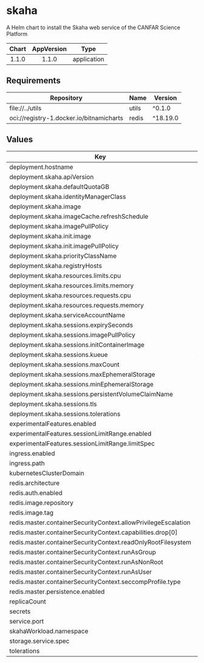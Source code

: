 # skaha

A Helm chart to install the Skaha web service of the CANFAR Science Platform

| Chart | AppVersion | Type |
|:-----:|:----------:|:----:|
|1.1.0<!-- x-release-please-version --> | 1.1.0 | application |

## Requirements

| Repository | Name | Version |
|------------|------|---------|
| file://../utils | utils | ^0.1.0 |
| oci://registry-1.docker.io/bitnamicharts | redis | ^18.19.0 |

## Values

| Key | Type | Default | Description |
|-----|------|---------|-------------|
| deployment.hostname | string | `"myhost.example.com"` |  |
| deployment.skaha.apiVersion | string | `"v1"` |  |
| deployment.skaha.defaultQuotaGB | string | `"10"` |  |
| deployment.skaha.identityManagerClass | string | `"org.opencadc.auth.StandardIdentityManager"` |  |
| deployment.skaha.image | string | `"images.opencadc.org/platform/skaha:1.1.0"` |  |
| deployment.skaha.imageCache.refreshSchedule | string | `"*/30 * * * *"` |  |
| deployment.skaha.imagePullPolicy | string | `"Always"` |  |
| deployment.skaha.init.image | string | `"busybox:1.37.0"` |  |
| deployment.skaha.init.imagePullPolicy | string | `"IfNotPresent"` |  |
| deployment.skaha.priorityClassName | string | `"uber-user-preempt-high"` |  |
| deployment.skaha.registryHosts | string | `"images.canfar.net"` |  |
| deployment.skaha.resources.limits.cpu | string | `"2000m"` |  |
| deployment.skaha.resources.limits.memory | string | `"3Gi"` |  |
| deployment.skaha.resources.requests.cpu | string | `"1000m"` |  |
| deployment.skaha.resources.requests.memory | string | `"2Gi"` |  |
| deployment.skaha.serviceAccountName | string | `"skaha"` |  |
| deployment.skaha.sessions.expirySeconds | string | `"345600"` |  |
| deployment.skaha.sessions.imagePullPolicy | string | `"Always"` |  |
| deployment.skaha.sessions.initContainerImage | string | `"redis:8.2.2-bookworm"` |  |
| deployment.skaha.sessions.kueue | object | `{}` |  |
| deployment.skaha.sessions.maxCount | string | `"3"` |  |
| deployment.skaha.sessions.maxEphemeralStorage | string | `"200Gi"` |  |
| deployment.skaha.sessions.minEphemeralStorage | string | `"20Gi"` |  |
| deployment.skaha.sessions.persistentVolumeClaimName | string | `"skaha-workload-cavern-pvc"` |  |
| deployment.skaha.sessions.tls | object | `{}` |  |
| deployment.skaha.sessions.tolerations | list | `[]` |  |
| experimentalFeatures.enabled | bool | `false` |  |
| experimentalFeatures.sessionLimitRange.enabled | bool | `false` |  |
| experimentalFeatures.sessionLimitRange.limitSpec | object | `{}` |  |
| ingress.enabled | bool | `true` |  |
| ingress.path | string | `"/skaha"` |  |
| kubernetesClusterDomain | string | `"cluster.local"` |  |
| redis.architecture | string | `"standalone"` |  |
| redis.auth.enabled | bool | `false` |  |
| redis.image.repository | string | `"redis"` |  |
| redis.image.tag | string | `"8.2.2-bookworm"` |  |
| redis.master.containerSecurityContext.allowPrivilegeEscalation | bool | `false` |  |
| redis.master.containerSecurityContext.capabilities.drop[0] | string | `"ALL"` |  |
| redis.master.containerSecurityContext.readOnlyRootFilesystem | bool | `true` |  |
| redis.master.containerSecurityContext.runAsGroup | int | `1001` |  |
| redis.master.containerSecurityContext.runAsNonRoot | bool | `true` |  |
| redis.master.containerSecurityContext.runAsUser | int | `1001` |  |
| redis.master.containerSecurityContext.seccompProfile.type | string | `"RuntimeDefault"` |  |
| redis.master.persistence.enabled | bool | `false` |  |
| replicaCount | int | `1` |  |
| secrets | string | `nil` |  |
| service.port | int | `8080` |  |
| skahaWorkload.namespace | string | `"skaha-workload"` |  |
| storage.service.spec | string | `nil` |  |
| tolerations | list | `[]` |  |
